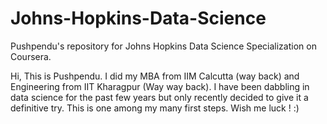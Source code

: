 # Johns-Hopkins-Data-Science
Pushpendu's repository for Johns Hopkins Data Science Specialization on Coursera.

Hi, This is Pushpendu.
I did my MBA from IIM Calcutta (way back) and Engineering from IIT Kharagpur (Way way back).
I have been dabbling in data science for the past few years but only recently decided to give it a definitive try. This is one among my many first steps.
Wish me luck ! :)
